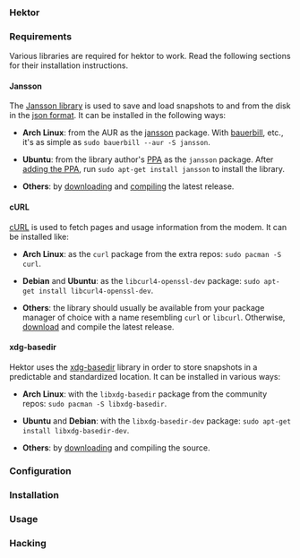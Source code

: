 ### Hektor

### Requirements

Various libraries are required for hektor to work. Read the following sections
for their installation instructions.

#### Jansson

The [Jansson library] is used to save and load snapshots to and from the disk in
the [json format]. It can be installed in the following ways:

- **Arch Linux**: from the AUR as the [jansson][jansson-aur] package. With
  [bauerbill], etc., it's as simple as `sudo bauerbill --aur -S jansson`.

- **Ubuntu**: from the library author's [PPA][jansson-ppa] as the `jansson`
  package. After [adding the PPA][add-ppa], run `sudo apt-get install jansson`
  to install the library.

- **Others**: by [downloading][jansson-dl] and [compiling][jansson-compile] the
  latest release.

[Jansson library]: http://digip.org/jansson/
[json format]: http://json.org
[jansson-aur]: http://aur.archlinux.org/packages.php?ID=35622
[bauerbill]: http://xyne.archlinux.ca/info/bauerbill
[jansson-ppa]: https://edge.launchpad.net/~petri/+archive/ppa
[add-ppa]: https://edge.launchpad.net/+help/soyuz/ppa-sources-list.html
[jansson-dl]: http://digip.org/jansson/releases/jansson-1.2.1.tar.bz2
[jansson-compile]: http://digip.org/jansson/doc/1.2/gettingstarted.html

#### cURL

[cURL] is used to fetch pages and usage information from the modem. It can be
installed like:

- **Arch Linux**: as the `curl` package from the extra repos: `sudo pacman -S
  curl`.

- **Debian** and **Ubuntu**: as the `libcurl4-openssl-dev` package: `sudo
  apt-get install libcurl4-openssl-dev`.

- **Others**: the library should usually be available from your package manager
  of choice with a name resembling `curl` or `libcurl`. Otherwise,
  [download][curl-dl] and compile the latest release.

[cURL]: http://curl.haxx.se/
[curl-dl]: http://curl.haxx.se/download.html

#### xdg-basedir

Hektor uses the [xdg-basedir] library in order to store snapshots in a predictable
and standardized location. It can be installed in various ways:

- **Arch Linux**: with the `libxdg-basedir` package from the community
  repos: `sudo pacman -S libxdg-basedir`.

- **Ubuntu** and **Debian**: with the `libxdg-basedir-dev` package: `sudo
  apt-get install libxdg-basedir-dev`.

- **Others**: by [downloading][basedir-dl] and compiling the source.

[xdg-basedir]: http://standards.freedesktop.org/basedir-spec/basedir-spec-latest.html
[basedir-dl]: http://n.ethz.ch/student/nevillm/download/libxdg-basedir/

### Configuration

### Installation

### Usage

### Hacking
